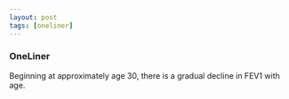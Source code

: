 ```yaml
---
layout: post
tags: [oneliner]
---
```



### OneLiner

Beginning at approximately age 30, there is a gradual decline in FEV1 with age.
